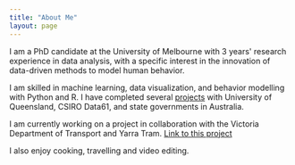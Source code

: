 ```yaml
---
title: "About Me"
layout: page
---
```


I am a PhD candidate at the University of Melbourne with 3 years' research experience in data analysis, with a specific interest in the innovation of data-driven methods   to model human behavior.

I am skilled in machine learning, data visualization, and behavior modelling with Python and R. I have completed several [projects](https://yintianwei1105.github.io/Projects/)     with University of Queensland, CSIRO Data61, and state governments in Australia. 

I am currently working on a project in collaboration with the Victoria Department of Transport and Yarra Tram.
[Link to this project](https://imoveaustralia.com/project/melbourne-tram-load-estimation-and-real-time-load-prediction/)

I also enjoy cooking, travelling and video editing.

